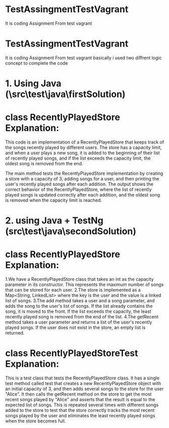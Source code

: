 # TestAssingmentTestVagrant
It is coding Assignment From test vagrant
# TestAssingmentTestVagrant
It is coding Assignment From test vagrant basically i used two diffrent logic concept to complete the code 

# 1. Using Java (\src\test\java\firstSolution)
# class RecentlyPlayedStore Explanation: 
This code is an implementation of a RecentlyPlayedStore that keeps track of the songs recently played by different users. The store has a capacity limit, and when a user plays a new song, it is added to the beginning of their list of recently played songs, and if the list exceeds the capacity limit, the oldest song is removed from the end.

The main method tests the RecentlyPlayedStore implementation by creating a store with a capacity of 3, adding songs for a user, and then printing the user's recently played songs after each addition. The output shows the correct behavior of the RecentlyPlayedStore, where the list of recently played songs is updated correctly after each addition, and the oldest song is removed when the capacity limit is reached.


# 2. using Java + TestNg (src\test\java\secondSolution)
# class RecentlyPlayedStore Explanation:
1.We have a RecentlyPlayedStore class that takes an int as the capacity parameter in its constructor. This represents the maximum number of songs that can be stored for each user.
2.The store is implemented as a Map<String, LinkedList<String>> where the key is the user and the value is a linked list of songs.
3.The add method takes a user and a song parameter, and adds the song to the user's list of songs. If the list already contains the song, it is moved to the front.     If the list exceeds the capacity, the least recently played song is removed from the end of the list.
4.The getRecent method takes a user parameter and returns a list of the user's recently played songs. If the user does not exist in the store, an empty list is returned.
  
# class RecentlyPlayedStoreTest Explanation:
 This is a test class that tests the RecentlyPlayedStore class. It has a single test method called test that creates a new RecentlyPlayedStore object with an initial capacity of 3, and then adds several songs to the store for the user "Alice". It then calls the getRecent method on the store to get the most recent songs played by "Alice" and asserts that the result is equal to the expected list of songs. This is repeated several times with different songs added to the store to test that the store correctly tracks the most recent songs played by the user and eliminates the least recently played songs when the store becomes full.



